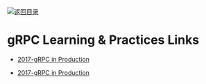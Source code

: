 [![返回目录](https://parg.co/UGo)](https://github.com/wxyyxc1992/Awesome-Links) 


# gRPC  Learning & Practices Links

* [2017-gRPC in Production](https://parg.co/ban)

- [2017-gRPC in Production](https://parg.co/ban)
